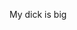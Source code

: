 My dick
is big


<!---
DeusAres/DeusAres is a ✨ special ✨ repository because its `README.md` (this file) appears on your GitHub profile.
You can click the Preview link to take a look at your changes.
--->
